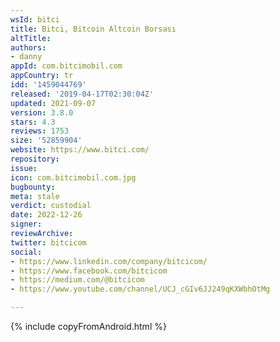 ```yaml
---
wsId: bitci
title: Bitci, Bitcoin Altcoin Borsası
altTitle: 
authors:
- danny
appId: com.bitcimobil.com
appCountry: tr
idd: '1459044769'
released: '2019-04-17T02:30:04Z'
updated: 2021-09-07
version: 3.8.0
stars: 4.3
reviews: 1753
size: '52859904'
website: https://www.bitci.com/
repository: 
issue: 
icon: com.bitcimobil.com.jpg
bugbounty: 
meta: stale
verdict: custodial
date: 2022-12-26
signer: 
reviewArchive: 
twitter: bitcicom
social:
- https://www.linkedin.com/company/bitcicom/
- https://www.facebook.com/bitcicom
- https://medium.com/@bitcicom
- https://www.youtube.com/channel/UCJ_cGIv6JJ249qKXWbhOtMg

---
```


{% include copyFromAndroid.html %}